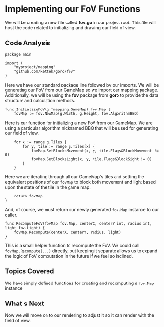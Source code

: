 # Implementing our FoV Functions
We will be creating a new file called **fov.go** in our project root. This file will host the code related to initializing and drawing our field of view.

## Code Analysis
```
package main

import (
	"myproject/mapping"
	"github.com/kettek/goro/fov"
)
```
Here we have our standard package line followed by our imports. We will be generating our FoV from our GameMap so we import our mapping package. Additionally, we will be using the **fov** package from **goro** to provide the data structure and calculation methods.

```
func InitializeFoV(g *mapping.GameMap) fov.Map {
	fovMap := fov.NewMap(g.Width, g.Height, fov.AlgorithmBBQ)
```
Here is our function for initializing a new FoV from our GameMap. We are using a particular algorithm nicknamed BBQ that will be used for generating our field of view.

```
	for x := range g.Tiles {
		for y, tile := range g.Tiles[x] {
			fovMap.SetBlocksMovement(x, y, tile.Flags&BlockMovement != 0)
			fovMap.SetBlocksLight(x, y, tile.Flags&BlockSight != 0)
		}
	}
```
Here we are iterating through all our GameMap's tiles and setting the equivalent positions of our `fovMap` to block both movement and light based upon the state of the tile in the game map.

```
	return fovMap
}
```
And, of course, we must return our newly generated `fov.Map` instance to our caller.

```
func RecomputeFoV(fovMap fov.Map, centerX, centerY int, radius int, light fov.Light) {
	fovMap.Recompute(centerX, centerY, radius, light)
}
```
This is a small helper function to recompute the FoV. We could call `fovMap.Recompute(...)` directly, but keeping it separate allows us to expand the logic of FoV computation in the future if we feel so inclined.

## Topics Covered
We have simply defined functions for creating and recomputing a `fov.Map` instance.

## What's Next
Now we will move on to our rendering to adjust it so it can render with the field of view.
